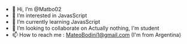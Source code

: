 - 👋 Hi, I’m @Matbo02
- 👀 I’m interested in JavasScript
- 🌱 I’m currently learning JavasScript
- 💞️ I’m looking to collaborate on Actually nothing, I'm student 
- 📫 How to reach me : MateoBodini1@gmail.com (I'm from Argentina)

<!---
Matbo02/Matbo02 is a ✨ special ✨ repository because its `README.md` (this file) appears on your GitHub profile.
You can click the Preview link to take a look at your changes.
--->
